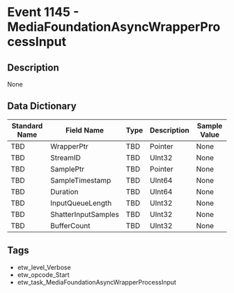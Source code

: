 # Event 1145 - MediaFoundationAsyncWrapperProcessInput

## Description
None

## Data Dictionary
|Standard Name|Field Name|Type|Description|Sample Value|
|---|---|---|---|---|
|TBD|WrapperPtr|TBD|Pointer|None|None|
|TBD|StreamID|TBD|UInt32|None|None|
|TBD|SamplePtr|TBD|Pointer|None|None|
|TBD|SampleTimestamp|TBD|UInt64|None|None|
|TBD|Duration|TBD|UInt64|None|None|
|TBD|InputQueueLength|TBD|UInt32|None|None|
|TBD|ShatterInputSamples|TBD|UInt32|None|None|
|TBD|BufferCount|TBD|UInt32|None|None|

## Tags
* etw_level_Verbose
* etw_opcode_Start
* etw_task_MediaFoundationAsyncWrapperProcessInput